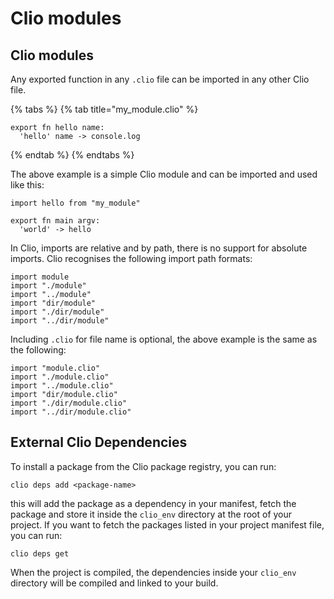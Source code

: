 # Clio modules

## Clio modules

Any exported function in any `.clio` file can be imported in any other Clio file.

{% tabs %}
{% tab title="my\_module.clio" %}
```text
export fn hello name:
  'hello' name -> console.log
```
{% endtab %}
{% endtabs %}

The above example is a simple Clio module and can be imported and used like this:

```text
import hello from "my_module"

export fn main argv:
  'world' -> hello
```

In Clio, imports are relative and by path, there is no support for absolute imports. Clio recognises the following import path formats:

```text
import module
import "./module"
import "../module"
import "dir/module"
import "./dir/module"
import "../dir/module"
```

Including `.clio` for file name is optional, the above example is the same as the following:

```text
import "module.clio"
import "./module.clio"
import "../module.clio"
import "dir/module.clio"
import "./dir/module.clio"
import "../dir/module.clio"
```

## External Clio Dependencies

To install a package from the Clio package registry, you can run:

```text
clio deps add <package-name>
```

this will add the package as a dependency in your manifest, fetch the package and store it inside the `clio_env` directory at the root of your project. If you want to fetch the packages listed in your project manifest file, you can run:

```text
clio deps get
```

When the project is compiled, the dependencies inside your `clio_env` directory will be compiled and linked to your build.

